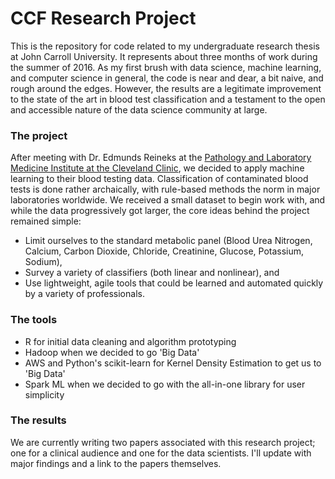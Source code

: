 # CCF Research Project
This is the repository for code related to my undergraduate research thesis at John Carroll University.  It represents about three months of work during the summer of 2016.  As my first brush with data science, machine learning, and computer science in general, the code is near and dear, a bit naive, and rough around the edges.  However, the results are a legitimate improvement to the state of the art in blood test classification and a testament to the open and accessible nature of the data science community at large.

### The project
After meeting with Dr. Edmunds Reineks at the [Pathology and Laboratory Medicine Institute at the Cleveland Clinic](http://my.clevelandclinic.org/services/pathology-laboratory-medicine), we decided to apply machine learning to their blood testing data.  Classification of contaminated blood tests is done rather archaically, with rule-based methods the norm in major laboratories worldwide.  We received a small dataset to begin work with, and while the data progressively got larger, the core ideas behind the project remained simple: 
* Limit ourselves to the standard metabolic panel (Blood Urea Nitrogen, Calcium, Carbon Dioxide, Chloride, Creatinine, Glucose, Potassium, Sodium),
* Survey a variety of classifiers (both linear and nonlinear), and
* Use lightweight, agile tools that could be learned and automated quickly by a variety of professionals.

### The tools
* R for initial data cleaning and algorithm prototyping
* Hadoop when we decided to go 'Big Data'
* AWS and Python's scikit-learn for Kernel Density Estimation to get us to 'Big Data'
* Spark ML when we decided to go with the all-in-one library for user simplicity

### The results
We are currently writing two papers associated with this research project; one for a clinical audience and one for the data scientists.  I'll update with major findings and a link to the papers themselves.
